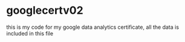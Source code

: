 # googlecertv02
this is my code for my google data analytics certificate, all the data is included in this file 
